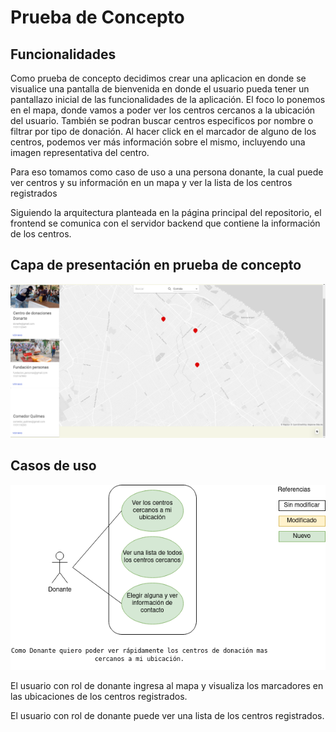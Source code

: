 # Prueba de Concepto

## Funcionalidades

Como prueba de concepto decidimos crear una aplicacion en donde se visualice una pantalla de bienvenida en donde el usuario pueda tener un pantallazo inicial de las funcionalidades de la aplicación. El foco lo ponemos en el mapa, donde vamos a poder ver los centros cercanos a la ubicación del usuario. También se podran buscar centros especificos por nombre o filtrar por tipo de donación. Al hacer click en el marcador de alguno de los centros, podemos ver más información sobre el mismo, incluyendo una imagen representativa del centro.

Para eso tomamos como caso de uso a una persona donante, la cual puede ver centros y su información en un mapa y ver la lista de los centros registrados

Siguiendo la arquitectura planteada en la página principal del repositorio, el frontend se comunica con el servidor backend que contiene la información de los centros.

## Capa de presentación en prueba de concepto

<p align="center">
  <img src="fotoApp.png" />
</p>

## Casos de uso

<p align="center">
  <img src="Casos de uso donante.png" />
</p>

El usuario con rol de donante ingresa al mapa y visualiza los marcadores en las ubicaciones de los centros registrados.

El usuario con rol de donante puede ver una lista de los centros registrados.